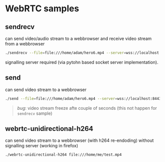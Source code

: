 # WebRTC samples

## sendrecv

can send video/audio stream to a webbrowser and receive video stream from a webbrowser

```bash
./sendrecv --file=file:///home/adam/hero6.mp4 --server=wss://localhost:8443 --peer-id=7317
```

signalling server required (via pytohn based socket server implementation).


## send

can send video stream to a webbrowser

```bash
./send --file=file:///home/adam/hero6.mp4 --server=wss://localhost:8443 --peer-id=7317
```
> *bug*: video stream freeze afte couple of seconds (this not happen for `sendrecv` sample)


## webrtc-unidirectional-h264

can send video stream to a webbrowser (with h264 re-endoding) without signalling server (working in firefox)

```bash
./webrtc-unidirectional-h264 file:///home/me/test.mp4
```
